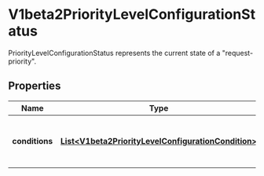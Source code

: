 

# V1beta2PriorityLevelConfigurationStatus

PriorityLevelConfigurationStatus represents the current state of a \"request-priority\".
## Properties

Name | Type | Description | Notes
------------ | ------------- | ------------- | -------------
**conditions** | [**List&lt;V1beta2PriorityLevelConfigurationCondition&gt;**](V1beta2PriorityLevelConfigurationCondition.md) | &#x60;conditions&#x60; is the current state of \&quot;request-priority\&quot;. |  [optional]



